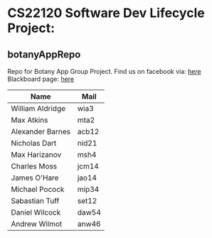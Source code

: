 CS22120 Software Dev Lifecycle Project:
=============

botanyAppRepo
-------------

Repo for Botany App Group Project. Find us on facebook via: [here](http://goo.gl/TEXzwb)
Blackboard page: [here](https://blackboard.aber.ac.uk/webapps/blackboard/content/listContent.jsp?course_id=_9317_1&content_id=_369328_1&mode=reset)

| Name             | Mail  |
|------------------|-------|
| William Aldridge | wia3  |
| Max Atkins       | mta2  |
| Alexander Barnes | acb12 |
| Nicholas Dart    | nid21 |
| Max Harizanov    | msh4  |
| Charles Moss     | jcm14 |
| James O'Hare     | jao14 |
| Michael Pocock   | mip34 |
| Sabastian Tuff   | set12 |
| Daniel Wilcock   | daw54 |
| Andrew Wilmot    | anw46 |
